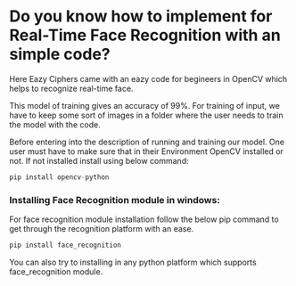 # Do you know how to implement for Real-Time Face Recognition with an simple code?

Here Eazy Ciphers came with an eazy code for begineers in OpenCV which helps to recognize real-time face.

This model of training gives an accuracy of 99%. For training of input, we have to keep some sort of images in a folder where the user needs to train the model with the code.

Before entering into the description of running and training our model. One user must have to make sure that in their Environment OpenCV installed or not. 
If not installed install using below command:
```python
pip install opencv-python
```
### Installing Face Recognition module in windows: 

For face recognition module installation follow the below pip command to get through the recognition platform with an ease.

```python
pip install face_recognition
```

You can also try to installing in any python platform which supports face_recognition module.

